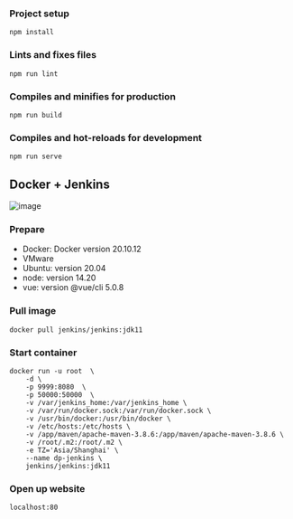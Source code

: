 ### Project setup
```
npm install
```

### Lints and fixes files
```
npm run lint
```

### Compiles and minifies for production
```
npm run build
```

### Compiles and hot-reloads for development
```
npm run serve
```


## Docker + Jenkins
![image](https://user-images.githubusercontent.com/52047119/178133039-e0bbcb5b-c4be-4acd-b9d9-3fbd1893a9e9.png)

### Prepare
* Docker: Docker version 20.10.12
* VMware
* Ubuntu: version 20.04
* node: version 14.20
* vue: version @vue/cli 5.0.8

### Pull image
```
docker pull jenkins/jenkins:jdk11
```

### Start container
```
docker run -u root  \
    -d \
    -p 9999:8080  \
    -p 50000:50000  \
    -v /var/jenkins_home:/var/jenkins_home \
    -v /var/run/docker.sock:/var/run/docker.sock \
    -v /usr/bin/docker:/usr/bin/docker \
    -v /etc/hosts:/etc/hosts \
    -v /app/maven/apache-maven-3.8.6:/app/maven/apache-maven-3.8.6 \
    -v /root/.m2:/root/.m2 \
    -e TZ='Asia/Shanghai' \
    --name dp-jenkins \
    jenkins/jenkins:jdk11
```


### Open up website
```
localhost:80
```

